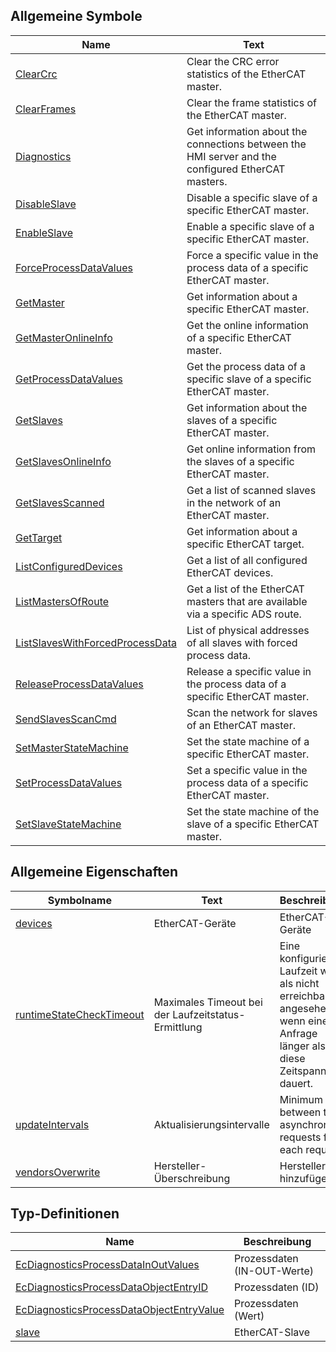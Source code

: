 ## Allgemeine Symbole

| Name | Text |
| ---- | ---- |
| [ClearCrc](symbols/ClearCrc.de.md) | Clear the CRC error statistics of the EtherCAT master. |
| [ClearFrames](symbols/ClearFrames.de.md) | Clear the frame statistics of the EtherCAT master. |
| [Diagnostics](symbols/Diagnostics.de.md) | Get information about the connections between the HMI server and the configured EtherCAT masters. |
| [DisableSlave](symbols/DisableSlave.de.md) | Disable a specific slave of a specific EtherCAT master. |
| [EnableSlave](symbols/EnableSlave.de.md) | Enable a specific slave of a specific EtherCAT master. |
| [ForceProcessDataValues](symbols/ForceProcessDataValues.de.md) | Force a specific value in the process data of a specific EtherCAT master. |
| [GetMaster](symbols/GetMaster.de.md) | Get information about a specific EtherCAT master. |
| [GetMasterOnlineInfo](symbols/GetMasterOnlineInfo.de.md) | Get the online information of a specific EtherCAT master. |
| [GetProcessDataValues](symbols/GetProcessDataValues.de.md) | Get the process data of a specific slave of a specific EtherCAT master. |
| [GetSlaves](symbols/GetSlaves.de.md) | Get information about the slaves of a specific EtherCAT master. |
| [GetSlavesOnlineInfo](symbols/GetSlavesOnlineInfo.de.md) | Get online information from the slaves of a specific EtherCAT master. |
| [GetSlavesScanned](symbols/GetSlavesScanned.de.md) | Get a list of scanned slaves in the network of an EtherCAT master. |
| [GetTarget](symbols/GetTarget.de.md) | Get information about a specific EtherCAT target. |
| [ListConfiguredDevices](symbols/ListConfiguredDevices.de.md) | Get a list of all configured EtherCAT devices. |
| [ListMastersOfRoute](symbols/ListMastersOfRoute.de.md) | Get a list of the EtherCAT masters that are available via a specific ADS route. |
| [ListSlavesWithForcedProcessData](symbols/ListSlavesWithForcedProcessData.de.md) | List of physical addresses of all slaves with forced process data. |
| [ReleaseProcessDataValues](symbols/ReleaseProcessDataValues.de.md) | Release a specific value in the process data of a specific EtherCAT master. |
| [SendSlavesScanCmd](symbols/SendSlavesScanCmd.de.md) | Scan the network for slaves of an EtherCAT master. |
| [SetMasterStateMachine](symbols/SetMasterStateMachine.de.md) | Set the state machine of a specific EtherCAT master. |
| [SetProcessDataValues](symbols/SetProcessDataValues.de.md) | Set a specific value in the process data of a specific EtherCAT master. |
| [SetSlaveStateMachine](symbols/SetSlaveStateMachine.de.md) | Set the state machine of the slave of a specific EtherCAT master. |

## Allgemeine Eigenschaften

| Symbolname | Text | Beschreibung |
| ---------- | ---- | ------------ |
| [devices](properties/devices.de.md) | EtherCAT-Geräte | EtherCAT-Geräte |
| [runtimeStateCheckTimeout](properties/runtimeStateCheckTimeout.de.md) | Maximales Timeout bei der Laufzeitstatus-Ermittlung | Eine konfigurierte Laufzeit wird als nicht erreichbar angesehen, wenn eine Anfrage länger als diese Zeitspanne dauert. |
| [updateIntervals](properties/updateIntervals.de.md) | Aktualisierungsintervalle | Minimum time between two asynchronous requests for each request. |
| [vendorsOverwrite](properties/vendorsOverwrite.de.md) | Hersteller-Überschreibung | Hersteller-ID hinzufügen |

## Typ-Definitionen

| Name | Beschreibung |
| ---- | ------------ |
| [EcDiagnosticsProcessDataInOutValues](definitions/EcDiagnosticsProcessDataInOutValues.de.md) | Prozessdaten (IN-OUT-Werte) |
| [EcDiagnosticsProcessDataObjectEntryID](definitions/EcDiagnosticsProcessDataObjectEntryID.de.md) | Prozessdaten (ID) |
| [EcDiagnosticsProcessDataObjectEntryValue](definitions/EcDiagnosticsProcessDataObjectEntryValue.de.md) | Prozessdaten (Wert) |
| [slave](definitions/slave.de.md) | EtherCAT-Slave |

